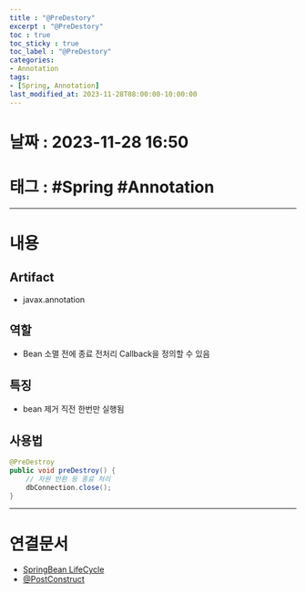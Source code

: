```yaml
---
title : "@PreDestory"
excerpt : "@PreDestory"
toc : true
toc_sticky : true
toc_label : "@PreDestory"
categories:
- Annotation
tags:
- [Spring, Annotation]
last_modified_at: 2023-11-28T08:00:00-10:00:00
---
```


# 날짜 : 2023-11-28 16:50

# 태그 : #Spring #Annotation
---

# 내용

## Artifact
- javax.annotation

## 역할
- Bean 소멸 전에 종료 전처리 Callback을 정의할 수 있음

## 특징
- bean 제거 직전 한번만 실행됨

## 사용법

``` java
@PreDestroy 
public void preDestroy() { 
	// 자원 반환 등 종료 처리 
	dbConnection.close(); 
}
```

---

# 연결문서
- [SpringBean LifeCycle](../../Spring/Spring-SpringBean-LifeCycle)
- [@PostConstruct](../../Annotation/Annotation-@PostConstruct)